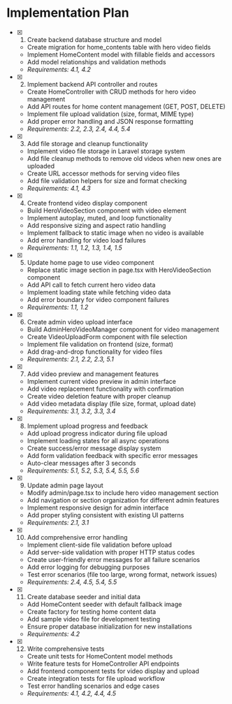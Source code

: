 # Implementation Plan

- [x] 1. Create backend database structure and model





  - Create migration for home_contents table with hero video fields
  - Implement HomeContent model with fillable fields and accessors
  - Add model relationships and validation methods
  - _Requirements: 4.1, 4.2_

- [x] 2. Implement backend API controller and routes





  - Create HomeController with CRUD methods for hero video management
  - Add API routes for home content management (GET, POST, DELETE)
  - Implement file upload validation (size, format, MIME type)
  - Add proper error handling and JSON response formatting
  - _Requirements: 2.2, 2.3, 2.4, 4.4, 5.4_

- [x] 3. Add file storage and cleanup functionality





  - Implement video file storage in Laravel storage system
  - Add file cleanup methods to remove old videos when new ones are uploaded
  - Create URL accessor methods for serving video files
  - Add file validation helpers for size and format checking
  - _Requirements: 4.1, 4.3_

- [x] 4. Create frontend video display component





  - Build HeroVideoSection component with video element
  - Implement autoplay, muted, and loop functionality
  - Add responsive sizing and aspect ratio handling
  - Implement fallback to static image when no video is available
  - Add error handling for video load failures
  - _Requirements: 1.1, 1.2, 1.3, 1.4, 1.5_

- [x] 5. Update home page to use video component





  - Replace static image section in page.tsx with HeroVideoSection component
  - Add API call to fetch current hero video data
  - Implement loading state while fetching video data
  - Add error boundary for video component failures
  - _Requirements: 1.1, 1.2_

- [x] 6. Create admin video upload interface






  - Build AdminHeroVideoManager component for video management
  - Create VideoUploadForm component with file selection
  - Implement file validation on frontend (size, format)
  - Add drag-and-drop functionality for video files
  - _Requirements: 2.1, 2.2, 2.3, 5.1_

- [x] 7. Add video preview and management features





  - Implement current video preview in admin interface
  - Add video replacement functionality with confirmation
  - Create video deletion feature with proper cleanup
  - Add video metadata display (file size, format, upload date)
  - _Requirements: 3.1, 3.2, 3.3, 3.4_

- [x] 8. Implement upload progress and feedback





  - Add upload progress indicator during file upload
  - Implement loading states for all async operations
  - Create success/error message display system
  - Add form validation feedback with specific error messages
  - Auto-clear messages after 3 seconds
  - _Requirements: 5.1, 5.2, 5.3, 5.4, 5.5, 5.6_

- [x] 9. Update admin page layout






  - Modify admin/page.tsx to include hero video management section
  - Add navigation or section organization for different admin features
  - Implement responsive design for admin interface
  - Add proper styling consistent with existing UI patterns
  - _Requirements: 2.1, 3.1_

- [x] 10. Add comprehensive error handling





  - Implement client-side file validation before upload
  - Add server-side validation with proper HTTP status codes
  - Create user-friendly error messages for all failure scenarios
  - Add error logging for debugging purposes
  - Test error scenarios (file too large, wrong format, network issues)
  - _Requirements: 2.4, 4.5, 5.4, 5.5_

- [x] 11. Create database seeder and initial data





  - Add HomeContent seeder with default fallback image
  - Create factory for testing home content data
  - Add sample video file for development testing
  - Ensure proper database initialization for new installations
  - _Requirements: 4.2_

- [x] 12. Write comprehensive tests







  - Create unit tests for HomeContent model methods
  - Write feature tests for HomeController API endpoints
  - Add frontend component tests for video display and upload
  - Create integration tests for file upload workflow
  - Test error handling scenarios and edge cases
  - _Requirements: 4.1, 4.2, 4.4, 4.5_